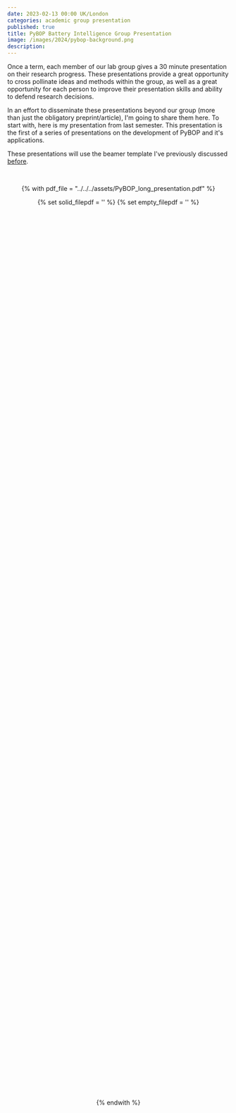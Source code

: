 ```yaml
---
date: 2023-02-13 00:00 UK/London
categories: academic group presentation
published: true
title: PyBOP Battery Intelligence Group Presentation
image: /images/2024/pybop-background.png
description: 
---
```


Once a term, each member of our lab group gives a 30 minute presentation on their research progress. These presentations provide a great opportunity to cross pollinate ideas and methods within the group, as well as a great opportunity for each person to improve their presentation skills and ability to defend research decisions.

In an effort to disseminate these presentations beyond our group (more than just the obligatory preprint/article), I'm going to share them here. To start with, here is my presentation from last semester. This presentation is the first of a series of presentations on the development of PyBOP and it's applications.

These presentations will use the beamer template I've previously discussed [before](../2023/beamer.md).

<!-- vertical space -->
<br>

<!-- centered: -->
<div style="text-align:center; width: 100%; height: 100%;">

<!-- solution from: https://stackoverflow.com/a/69276900 -->
{% with pdf_file = "../../../assets/PyBOP_long_presentation.pdf" %}

{% set solid_filepdf = '<i class="fas fa-file-pdf"></i>' %}
{% set empty_filepdf = '<i class="far fa-file-pdf"></i>' %}

<object data="{{ pdf_file }}#zoom=90" type="application/pdf" style="width: 80%; height: 50vh;">
    <embed src="{{ pdf_file }}#zoom=90" type="application/pdf" style="width: 80%; height: 50vh;"/>
</object>

{% endwith %}

<br>
